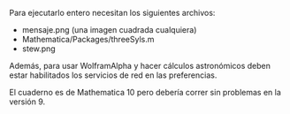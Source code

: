 Para ejecutarlo entero necesitan los siguientes archivos:
- mensaje.png (una imagen cuadrada cualquiera)
- Mathematica/Packages/threeSyls.m
- stew.png

Además, para usar WolframAlpha y hacer cálculos astronómicos deben estar habilitados los servicios de red en las preferencias.

El cuaderno es de Mathematica 10 pero debería correr sin problemas en la versión 9.